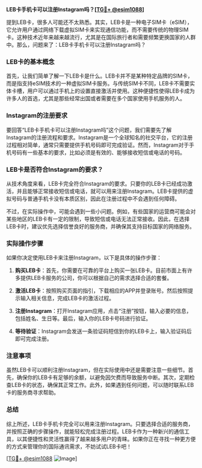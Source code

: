 **LEB卡手机卡可以注册Instagram吗？[[TG💪+ @esim1088](https://t.me/s/esim1088)]**

提到LEB卡，很多人可能还不太熟悉。其实，LEB卡是一种电子SIM卡（eSIM），它允许用户通过网络下载虚拟SIM卡来实现通信功能，而不需要传统的物理SIM卡。这种技术近年来越来越流行，尤其是在国际旅行者和需要频繁更换国家的人群中。那么，问题来了：LEB卡手机卡可以注册Instagram吗？

### LEB卡的基本概念

首先，让我们简单了解一下LEB卡是什么。LEB卡并不是某种特定品牌的SIM卡，而是指支持eSIM技术的一种虚拟SIM卡服务。与传统SIM卡不同，LEB卡不需要实体卡槽，用户可以通过手机上的设置直接激活并使用。这种便捷性使得LEB卡成为许多人的首选，尤其是那些经常出国或者需要在多个国家使用手机服务的人。

### Instagram的注册要求

要回答“LEB卡手机卡可以注册Instagram吗”这个问题，我们需要先了解Instagram的注册流程和要求。Instagram是一个全球知名的社交平台，它的注册过程相对简单，通常只需要提供手机号码即可完成验证。然而，Instagram对于手机号码有一些基本的要求，比如必须是有效的、能够接收短信或电话的号码。

### LEB卡是否符合Instagram的要求？

从技术角度来看，LEB卡完全符合Instagram的要求。只要你的LEB卡已经成功激活，并且能够正常接收短信或电话，就可以用来注册Instagram。LEB卡提供的虚拟号码与普通手机卡没有本质区别，因此在注册过程中不会遇到任何障碍。

不过，在实际操作中，可能会遇到一些小问题。例如，有些国家的运营商可能会对某些地区的LEB卡有一定的限制，导致短信或电话无法正常接收。因此，在选择LEB卡时，建议优先选择信誉良好的服务商，并确保其支持目标国家的网络服务。

### 实际操作步骤

如果你决定使用LEB卡来注册Instagram，以下是具体的操作步骤：

1. **购买LEB卡**：首先，你需要在可靠的平台上购买一张LEB卡。目前市面上有许多提供LEB卡服务的公司，你可以根据自己的需求选择合适的套餐。
   
2. **激活LEB卡**：按照购买页面的指引，下载相应的APP并登录账号。然后按照提示输入相关信息，完成LEB卡的激活过程。

3. **注册Instagram**：打开Instagram应用，点击“注册”按钮，输入必要的信息，包括姓名、生日等。最后，输入你的LEB卡号码进行验证。

4. **等待验证**：Instagram会发送一条验证码短信到你的LEB卡上，输入验证码后即可完成注册。

### 注意事项

虽然LEB卡可以顺利注册Instagram，但在实际使用中还是需要注意一些细节。首先，确保你的LEB卡有足够的余额，以避免因欠费而导致服务中断。其次，定期检查LEB卡的状态，确保其正常工作。此外，如果遇到任何问题，可以随时联系LEB卡的服务商寻求帮助。

### 总结

综上所述，LEB卡手机卡完全可以用来注册Instagram。只要选择合适的服务商，并按照正确的步骤操作，就能轻松完成注册过程。LEB卡作为一种新兴的通信工具，以其便捷性和灵活性赢得了越来越多用户的青睐。如果你正在寻找一种更方便的方式来管理你的国际通讯需求，不妨试试LEB卡吧！

[[TG💪+ @esim1088](https://t.me/s/esim1088) ![Image](https://i.postimg.cc/4NQfJmqS/Snipaste-2025-05-13-00-14-12.png)]